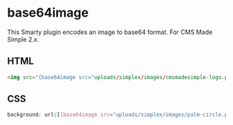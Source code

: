 # base64image

This Smarty plugin encodes an image to base64 format. For CMS Made Simple 2.x.

## HTML
```html
<img src="{base64image src="uploads/simplex/images/cmsmadesimple-logo.png"}" width="227" height="59" alt=""/>
```
## CSS
```css
background: url([[base64image src="uploads/simplex/images/palm-circle.png"]]) no-repeat;
```

